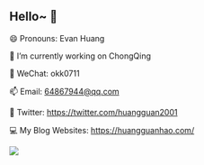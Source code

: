 ## Hello~ 👋


 😄 Pronouns: Evan Huang 
 
 🔭 I’m currently working on ChongQing
 
 💬 WeChat: okk0711
 
 📫 Email: <64867944@qq.com>
 
 🐤 Twitter: <https://twitter.com/huangguan2001>
 
 💻 My Blog Websites: <https://huangguanhao.com/> 
 
 


<a href="https://github.com/huangguan2001/">
  <img  src="https://github-readme-stats.vercel.app/api?username=huangguan2001&theme=algolia&count_private=true&show_icons=true" />
</a>

<!-- <a href="https://github.com/huangguan2001/">
  <img align="right" src="https://github-readme-stats.vercel.app/api/top-langs/?username=huangguan2001&layout=compact" />
</a> -->
